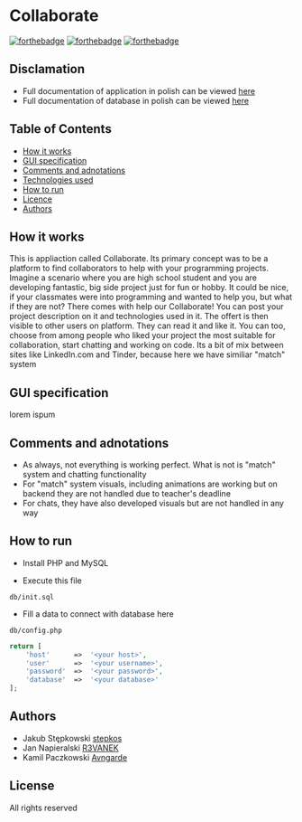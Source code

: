 # Collaborate
[![forthebadge](https://forthebadge.com/images/badges/made-with-reason.svg)](https://forthebadge.com)
[![forthebadge](https://forthebadge.com/images/badges/validated-html5.svg)](https://forthebadge.com)
[![forthebadge](https://forthebadge.com/images/badges/uses-css.svg)](https://forthebadge.com)


## Disclamation
* Full documentation of application in polish can be viewed [here](https://github.com/stepkos/Collaborate/blob/main/documentation/application_docs/dokumentacjaCollaborate.pdf)
* Full documentation of database in polish can be viewed [here](https://github.com/stepkos/Collaborate/blob/main/documentation/database_docs/DokumentacjaBazyDanych.pdf)


## Table of Contents
* [How it works](#How-it-works)
* [GUI specification](#GUI-specification)
* [Comments and adnotations](#Comments-and-adnotations)
* [Technologies used](#Used-technologies)
* [How to run](#How-to-run)
* [Licence](#Licence)
* [Authors](#Authors)


## How it works

This is appliaction called Collaborate. Its primary concept was to be a platform to find collaborators to help with your programming projects. Imagine a scenario where you are high school student and you are developing fantastic, big side project just for fun or hobby. It could be nice, if your classmates were into programming and wanted to help you, but what if they are not? There comes with help our Collaborate! You can post your project description on it and technologies used in it. The offert is then visible to other users on platform. They can read it and like it. You can too, choose from among people who liked your project the most suitable for collaboration, start chatting and working on code. Its a bit of mix between sites like LinkedIn.com and Tinder, because here we have similiar "match" system

## GUI specification

lorem ispum


## Comments and adnotations

* As always, not everything is working perfect. What is not is "match" system and chatting functionality
* For "match" system visuals, including animations are working but on backend they are not handled due to teacher's deadline
* For chats, they have also developed visuals but are not handled in any way



## How to run
- Install PHP and MySQL

- Execute this file
```
db/init.sql
```

- Fill a data to connect with database here
```
db/config.php
```

```php
return [
    'host'      =>  '<your host>',
    'user'      =>  '<your username>',
    'password'  =>  '<your password>',
    'database'  =>  '<your database>'
];
```

## Authors

- Jakub Stępkowski [stepkos](https://github.com/stepkos)
- Jan Napieralski  [R3VANEK](https://github.com/R3VANEK)
- Kamil Paczkowski  [Avngarde](https://github.com/Avngarde)

## License
All rights reserved
